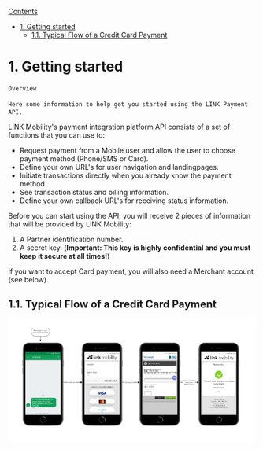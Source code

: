 [Contents](#content-id)
- [1. Getting started](#1-Getting-started)
  - [1.1. Typical Flow of a Credit Card Payment](#11-Typical-Flow-of-a-Credit-Card-Payment)



<a id="1-Getting-started" name="1-Getting-started"></a>
# 1. Getting started


```
Overview

Here some information to help get you started using the LINK Payment API.

```

LINK Mobility's payment integration platform API consists of a set of functions that you can use to:

* Request payment from a Mobile user and allow the user to choose payment method (Phone/SMS or Card).
* Define your own URL's for user navigation and landingpages.
* Initiate transactions directly when you already know the payment method.
* See transaction status and billing information.
* Define your own callback URL's for receiving status information.
  
Before you can start using the API, you will receive 2 pieces of information that will be provided by LINK Mobility:

1. A Partner identification number.
2. A secret key. (**Important: This key is highly confidential and you must keep it secure at all times!**)

If you want to accept Card payment, you will also need a Merchant account (see below).


<a id="11-Typical-Flow-of-a-Credit-Card-Payment" name="11-Typical-Flow-of-a-Credit-Card-Payment"></a>
## 1.1. Typical Flow of a Credit Card Payment

![Flow](https://raw.githubusercontent.com/torarnev/docs/master/docs/samples/images/start1.png)

